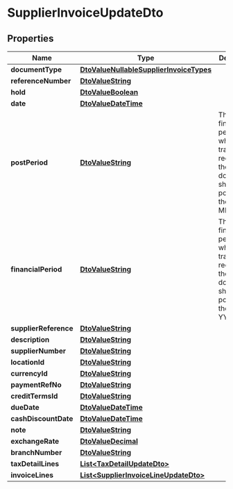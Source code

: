 
# SupplierInvoiceUpdateDto

## Properties
Name | Type | Description | Notes
------------ | ------------- | ------------- | -------------
**documentType** | [**DtoValueNullableSupplierInvoiceTypes**](DtoValueNullableSupplierInvoiceTypes.md) |  |  [optional]
**referenceNumber** | [**DtoValueString**](DtoValueString.md) |  |  [optional]
**hold** | [**DtoValueBoolean**](DtoValueBoolean.md) |  |  [optional]
**date** | [**DtoValueDateTime**](DtoValueDateTime.md) |  |  [optional]
**postPeriod** | [**DtoValueString**](DtoValueString.md) | The financial period to which the transactions recorded in the document should be posted. Use the format MMYYYY. |  [optional]
**financialPeriod** | [**DtoValueString**](DtoValueString.md) | The financial period to which the transactions recorded in the document should be posted. Use the format YYYYMM. |  [optional]
**supplierReference** | [**DtoValueString**](DtoValueString.md) |  |  [optional]
**description** | [**DtoValueString**](DtoValueString.md) |  |  [optional]
**supplierNumber** | [**DtoValueString**](DtoValueString.md) |  |  [optional]
**locationId** | [**DtoValueString**](DtoValueString.md) |  |  [optional]
**currencyId** | [**DtoValueString**](DtoValueString.md) |  |  [optional]
**paymentRefNo** | [**DtoValueString**](DtoValueString.md) |  |  [optional]
**creditTermsId** | [**DtoValueString**](DtoValueString.md) |  |  [optional]
**dueDate** | [**DtoValueDateTime**](DtoValueDateTime.md) |  |  [optional]
**cashDiscountDate** | [**DtoValueDateTime**](DtoValueDateTime.md) |  |  [optional]
**note** | [**DtoValueString**](DtoValueString.md) |  |  [optional]
**exchangeRate** | [**DtoValueDecimal**](DtoValueDecimal.md) |  |  [optional]
**branchNumber** | [**DtoValueString**](DtoValueString.md) |  |  [optional]
**taxDetailLines** | [**List&lt;TaxDetailUpdateDto&gt;**](TaxDetailUpdateDto.md) |  |  [optional]
**invoiceLines** | [**List&lt;SupplierInvoiceLineUpdateDto&gt;**](SupplierInvoiceLineUpdateDto.md) |  |  [optional]



